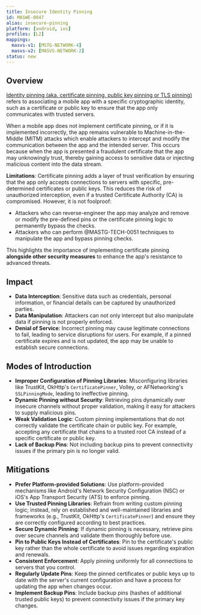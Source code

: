 ```yaml
---
title: Insecure Identity Pinning
id: MASWE-0047
alias: insecure-pinning
platform: [android, ios]
profiles: [L2]
mappings:
  masvs-v1: [MSTG-NETWORK-4]
  masvs-v2: [MASVS-NETWORK-2]
status: new
---
```


## Overview

[Identity pinning (aka. certificate pinning, public key pinning or TLS pinning)](../../Document/0x04f-Testing-Network-Communication/#restricting-trust-identity-pinning) refers to associating a mobile app with a specific cryptographic identity, such as a certificate or public key to ensure that the app only communicates with trusted servers.

When a mobile app does not implement certificate pinning, or if it is implemented incorrectly, the app remains vulnerable to Machine-in-the-Middle (MITM) attacks which enable attackers to intercept and modify the communication between the app and the intended server. This occurs because when the app is presented a fraudulent certificate that the app may unknowingly trust, thereby gaining access to sensitive data or injecting malicious content into the data stream.

**Limitations**: Certificate pinning adds a layer of trust verification by ensuring that the app only accepts connections to servers with specific, pre-determined certificates or public keys. This reduces the risk of unauthorized interception, even if a trusted Certificate Authority (CA) is compromised. However, it is not foolproof:

- Attackers who can reverse-engineer the app may analyze and remove or modify the pre-defined pins or the certificate pinning logic to permanently bypass the checks.
- Attackers who can perform @MASTG-TECH-0051 techniques to manipulate the app and bypass pinning checks.

This highlights the importance of implementing certificate pinning **alongside other security measures** to enhance the app's resistance to advanced threats.

## Impact

- **Data Interception**: Sensitive data such as credentials, personal information, or financial details can be captured by unauthorized parties.
- **Data Manipulation**: Attackers can not only intercept but also manipulate data if pinning is not properly enforced.
- **Denial of Service**: Incorrect pinning may cause legitimate connections to fail, leading to service disruptions for users. For example, if a pinned certificate expires and is not updated, the app may be unable to establish secure connections.

## Modes of Introduction

- **Improper Configuration of Pinning Libraries**: Misconfiguring libraries like TrustKit, OkHttp's `CertificatePinner`, Volley, or AFNetworking's `SSLPinningMode`, leading to ineffective pinning.
- **Dynamic Pinning without Security**: Retrieving pins dynamically over insecure channels without proper validation, making it easy for attackers to supply malicious pins.
- **Weak Validation Logic**: Custom pinning implementations that do not correctly validate the certificate chain or public key. For example, accepting any certificate that chains to a trusted root CA instead of a specific certificate or public key.
- **Lack of Backup Pins**: Not including backup pins to prevent connectivity issues if the primary pin is no longer valid.

## Mitigations

- **Prefer Platform-provided Solutions**: Use platform-provided mechanisms like Android's Network Security Configuration (NSC) or iOS's App Transport Security (ATS) to enforce pinning.
- **Use Trusted Pinning Libraries**: Refrain from writing custom pinning logic; instead, rely on established and well-maintained libraries and frameworks (e.g., TrustKit, OkHttp's `CertificatePinner`) and ensure they are correctly configured according to best practices.
- **Secure Dynamic Pinning**: If dynamic pinning is necessary, retrieve pins over secure channels and validate them thoroughly before use.
- **Pin to Public Keys Instead of Certificates**: Pin to the certificate's public key rather than the whole certificate to avoid issues regarding expiration and renewals.
- **Consistent Enforcement**: Apply pinning uniformly for all connections to servers that you control.
- **Regularly Update Pins**: Keep the pinned certificates or public keys up to date with the server's current configuration and have a process for updating the app when changes occur.
- **Implement Backup Pins**: Include backup pins (hashes of additional trusted public keys) to prevent connectivity issues if the primary key changes.
